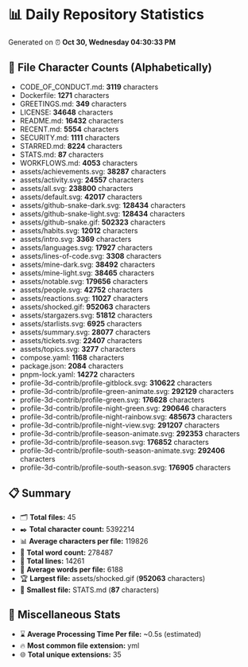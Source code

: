 # 📊 Daily Repository Statistics
Generated on ⏰ **Oct 30, Wednesday 04:30:33 PM**

## 📂 File Character Counts (Alphabetically)
- CODE_OF_CONDUCT.md: **3119** characters
- Dockerfile: **1271** characters
- GREETINGS.md: **349** characters
- LICENSE: **34648** characters
- README.md: **16432** characters
- RECENT.md: **5554** characters
- SECURITY.md: **1111** characters
- STARRED.md: **8224** characters
- STATS.md: **87** characters
- WORKFLOWS.md: **4053** characters
- assets/achievements.svg: **38287** characters
- assets/activity.svg: **24557** characters
- assets/all.svg: **238800** characters
- assets/default.svg: **42017** characters
- assets/github-snake-dark.svg: **128434** characters
- assets/github-snake-light.svg: **128434** characters
- assets/github-snake.gif: **502323** characters
- assets/habits.svg: **12012** characters
- assets/intro.svg: **3369** characters
- assets/languages.svg: **17927** characters
- assets/lines-of-code.svg: **3308** characters
- assets/mine-dark.svg: **38492** characters
- assets/mine-light.svg: **38465** characters
- assets/notable.svg: **179656** characters
- assets/people.svg: **42752** characters
- assets/reactions.svg: **11027** characters
- assets/shocked.gif: **952063** characters
- assets/stargazers.svg: **51812** characters
- assets/starlists.svg: **6925** characters
- assets/summary.svg: **28077** characters
- assets/tickets.svg: **22407** characters
- assets/topics.svg: **3277** characters
- compose.yaml: **1168** characters
- package.json: **2084** characters
- pnpm-lock.yaml: **14272** characters
- profile-3d-contrib/profile-gitblock.svg: **310622** characters
- profile-3d-contrib/profile-green-animate.svg: **292129** characters
- profile-3d-contrib/profile-green.svg: **176628** characters
- profile-3d-contrib/profile-night-green.svg: **290646** characters
- profile-3d-contrib/profile-night-rainbow.svg: **485673** characters
- profile-3d-contrib/profile-night-view.svg: **291207** characters
- profile-3d-contrib/profile-season-animate.svg: **292353** characters
- profile-3d-contrib/profile-season.svg: **176852** characters
- profile-3d-contrib/profile-south-season-animate.svg: **292406** characters
- profile-3d-contrib/profile-south-season.svg: **176905** characters

## 📋 Summary
- 🗂️ **Total files:** 45
- ✒️ **Total character count:** 5392214
- 📊 **Average characters per file:** 119826
- 📝 **Total word count:** 278487
- 🧾 **Total lines:** 14261
- 📐 **Average words per file:** 6188
- 🏆 **Largest file:** assets/shocked.gif (**952063** characters)
- 🥉 **Smallest file:** STATS.md (**87** characters)

## 🌟 Miscellaneous Stats
- ⌛ **Average Processing Time Per file:** ~0.5s (estimated)
- 🔥 **Most common file extension:** yml
- 🌐 **Total unique extensions:** 35
